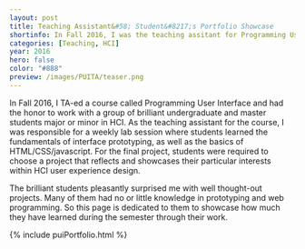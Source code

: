 ```yaml
---
layout: post
title: Teaching Assistant&#58; Student&#8217;s Portfolio Showcase
shortinfo: In Fall 2016, I was the teaching assitant for Programming User Interface, a course that covers the how-tos of prototyping and designing interfaces. As the TA, I taught the lab section of the course where students learned the basics of prototyping with HTML/CSS/javascript. This page showcased the learning results. 
categories: [Teaching, HCI]
year: 2016
hero: false
color: "#888"
preview: /images/PUITA/teaser.png
---
```

In Fall 2016, I TA-ed a course called Programming User Interface and had the honor to work with a group of brilliant undergraduate and master students major or minor in HCI. As the teaching assistant for the course, I was responsible for a weekly lab session where students learned the fundamentals of interface prototyping, as well as the basics of HTML/CSS/javascript. For the final project, students were required to choose a project that reflects and showcases their particular interests within HCI user experience design. 

The brilliant students pleasantly surprised me with well thought-out projects. Many of them had no or little knowledge in prototyping and web programming. So this page is dedicated to them to showcase how much they have learned during the semester through their work.

{% include puiPortfolio.html %}